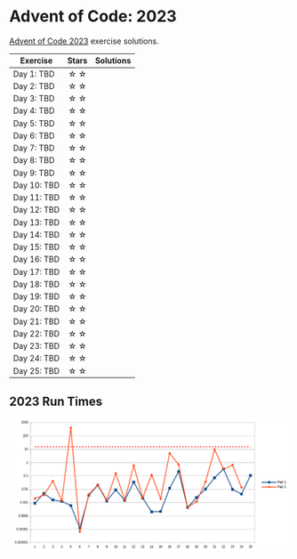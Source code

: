 # Advent of Code: 2023

[Advent of Code 2023](https://adventofcode.com/2023) exercise solutions.

<!-- ★ ☆ -->

| Exercise    | Stars | Solutions |
|-------------|:-----:|-----------|
| Day 1: TBD  |  ☆ ☆  |           |
| Day 2: TBD  |  ☆ ☆  |           |
| Day 3: TBD  |  ☆ ☆  |           |
| Day 4: TBD  |  ☆ ☆  |           |
| Day 5: TBD  |  ☆ ☆  |           |
| Day 6: TBD  |  ☆ ☆  |           |
| Day 7: TBD  |  ☆ ☆  |           |
| Day 8: TBD  |  ☆ ☆  |           |
| Day 9: TBD  |  ☆ ☆  |           |
| Day 10: TBD |  ☆ ☆  |           |
| Day 11: TBD |  ☆ ☆  |           |
| Day 12: TBD |  ☆ ☆  |           |
| Day 13: TBD |  ☆ ☆  |           |
| Day 14: TBD |  ☆ ☆  |           |
| Day 15: TBD |  ☆ ☆  |           |
| Day 16: TBD |  ☆ ☆  |           |
| Day 17: TBD |  ☆ ☆  |           |
| Day 18: TBD |  ☆ ☆  |           |
| Day 19: TBD |  ☆ ☆  |           |
| Day 20: TBD |  ☆ ☆  |           |
| Day 21: TBD |  ☆ ☆  |           |
| Day 22: TBD |  ☆ ☆  |           |
| Day 23: TBD |  ☆ ☆  |           |
| Day 24: TBD |  ☆ ☆  |           |
| Day 25: TBD |  ☆ ☆  |           |

## 2023 Run Times

![2023 exercise run-time graphs](run-times.png)
